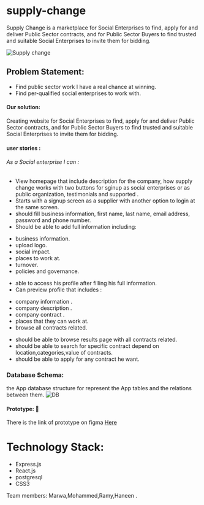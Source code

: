 # supply-change
​​Supply Change is a marketplace for Social Enterprises to find, apply for and deliver Public Sector contracts, and for Public Sector Buyers to find trusted and suitable Social Enterprises to invite them for bidding.

![Supply change](https://i.imgur.com/rAREU7L.jpg)


## Problem Statement:

 * Find public sector work I have a real chance at winning.
 * Find per-qualified social enterprises to work with.


#### Our solution:

Creating website for Social Enterprises to find, apply for and deliver Public Sector contracts, and for Public Sector Buyers to find trusted and suitable Social Enterprises to invite them for bidding.

#### user stories :

###### As a Social enterprise I can :

-  View homepage that include description for the company, how supply change works with two buttons for sginup as social enterprises or as public organization, testimonials and supported .
- Starts with a signup screen as a supplier with another option to login at the same screen.
- should fill business information, first name, last name, email address, password and phone number.
- Should be able to add full information including:
 * business information.
 * upload logo.
 * social impact.
 * places to work at.
 * turnover.
 * policies and governance.
- able to access his profile after filling his full information.
- Can preview profile that includes :
 * company information .
 * company description .
 * company contract .
 * places that they can work at.
 * browse all contracts related.
- should be able to browse results page with all contracts related.
- should be able to search for specific contract depend on location,categories,value of contracts.
- should be able to apply for any contract he want.


### Database Schema:
the App database structure for represent the App tables and the relations between them.
![DB](https://i.imgur.com/zqhKODY.png)
#### Prototype: :link:
There is the link of prototype on figma [Here ](https://www.figma.com/file/0omMKJTbFpD7r6AuscYko6Wq/supply-change?node-id=0%3A1)

# Technology Stack:

- Express.js
- React.js
- postgresql
- CSS3


Team members: Marwa,Mohammed,Ramy,Haneen .
